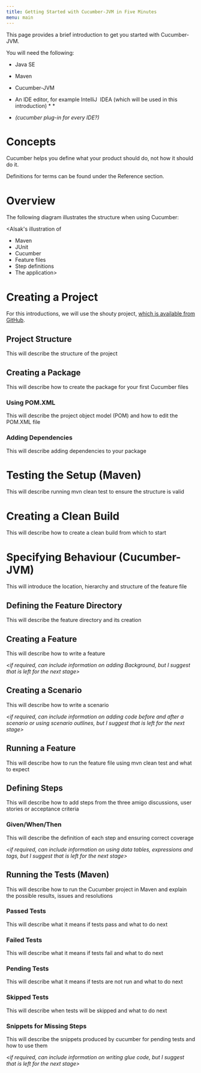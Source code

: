 ```yaml
---
title: Getting Started with Cucumber-JVM in Five Minutes
menu: main
---
```

This page provides a brief introduction to get you started with Cucumber-JVM.

You will need the following:

* Java SE *<link
to download>*

* Maven *<link
to download>*

* Cucumber-JVM *<link
to download>*

* An IDE editor, for example IntelliJ  IDEA (which will be used in this
introduction) *<link to download> *

* *(cucumber
plug-in for every IDE?)*

# Concepts

Cucumber helps you define what your product should do, not how it should do it.

Definitions for terms can be found under the Reference section.

# Overview

The following diagram illustrates the structure when using Cucumber:

<Alsak's illustration of 
* Maven
* JUnit
* Cucumber
* Feature files
* Step definitions
* The application>


# Creating a Project

For this introductions, we will use the shouty project, [which is available from GitHub](https://slack-redir.net/link?url=http%3A%2F%2Fgithub.com%2Fcucumber-ltd%2Fshouty.java&v=3). 

## Project Structure

This will describe the structure of the project 

## Creating a Package

This will describe how to create the package for your first
Cucumber files

### Using POM.XML

This will describe the project object model (POM) and how to
edit the POM.XML file

### Adding Dependencies

This will describe adding dependencies to your package

# Testing the Setup (Maven)

This will describe running mvn clean test to ensure the structure
is valid 

# Creating a Clean Build

This will describe how to create a clean build from which to
start

# Specifying Behaviour (Cucumber-JVM)

This will introduce the location, hierarchy and structure of
the feature file

## Defining the Feature Directory

This will describe the feature directory and its creation

## Creating a Feature

This will describe how to write a feature 

*<if required, can
include information on adding Background, but I suggest that is left for the
next stage>*

## Creating a Scenario

This will describe how to write a scenario

*<if required, can
include information on adding code before and after a scenario or using
scenario outlines, but I suggest that is left for the next stage>*

## Running a Feature

This will describe how to run the feature file using mvn clean
test and what to expect

## Defining Steps

This will describe how to add steps from the three amigo discussions,
user stories or acceptance criteria

### Given/When/Then

This will describe the definition of each step and ensuring
correct coverage

*<if required, can
include information on using data tables, expressions and tags, but I suggest
that is left for the next stage>*

## Running the Tests (Maven)

This will describe how to run the Cucumber project in Maven
and explain the possible results, issues and resolutions

### Passed Tests

This will describe what it means if tests pass and what to
do next

### Failed Tests

This will describe what it means if tests fail and what to
do next

### Pending Tests

This will describe what it means if tests are not run and
what to do next

### Skipped Tests

This will describe when tests will be skipped and what to do
next

### Snippets for Missing Steps

This will describe the snippets produced by cucumber for
pending tests and how to use them

*<if required, can
include information on writing glue code, but I suggest that is left for the
next stage>*






